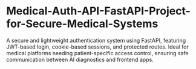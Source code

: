 # Medical-Auth-API-FastAPI-Project-for-Secure-Medical-Systems
A secure and lightweight authentication system using FastAPI, featuring JWT-based login, cookie-based sessions, and protected routes. Ideal for medical platforms needing patient-specific access control, ensuring safe communication between AI diagnostics and frontend apps.
